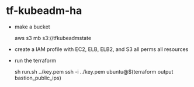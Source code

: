 # tf-kubeadm-ha

* make a bucket

    aws s3 mb s3://tfkubeadmstate

* create a IAM profile with EC2, ELB, ELB2, and S3 all perms all resources

* run the terraform

    sh run.sh ../key.pem
    ssh -i ../key.pem ubuntu@$(terraform output bastion_public_ips)